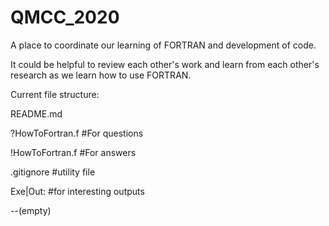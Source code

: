# QMCC_2020
A place to coordinate our learning of FORTRAN and development of code.

It could be helpful to review each other's work and learn from each other's research as we learn how to use FORTRAN.



Current file structure:

README.md 

?HowToFortran.f #For questions 

!HowToFortran.f #For answers 

.gitignore #utility file 


Exe|Out: #for interesting outputs

--(empty)
